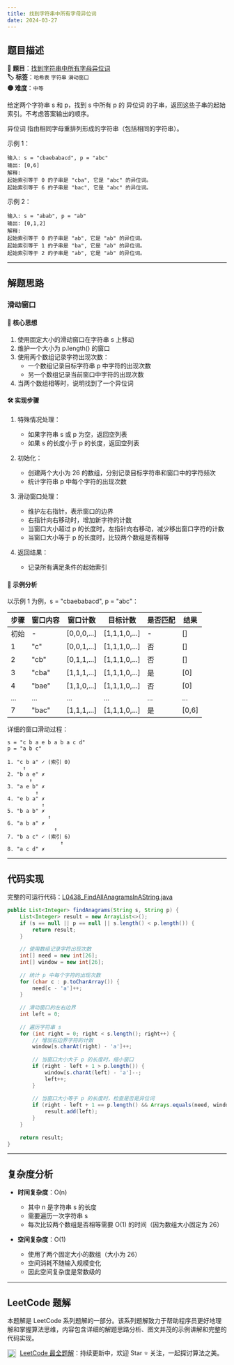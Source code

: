 ```yaml
---
title: 找到字符串中所有字母异位词
date: 2024-03-27
---
```


## 题目描述

**🔗 题目**：[找到字符串中所有字母异位词](https://leetcode.cn/problems/find-all-anagrams-in-a-string/description/)  
**🏷️ 标签**：`哈希表` `字符串` `滑动窗口`  
**🟡 难度**：`中等`  

给定两个字符串 s 和 p，找到 s 中所有 p 的 异位词 的子串，返回这些子串的起始索引。不考虑答案输出的顺序。

异位词 指由相同字母重排列形成的字符串（包括相同的字符串）。

示例 1：
```
输入: s = "cbaebabacd", p = "abc"
输出: [0,6]
解释:
起始索引等于 0 的子串是 "cba", 它是 "abc" 的异位词。
起始索引等于 6 的子串是 "bac", 它是 "abc" 的异位词。
```

示例 2：
```
输入: s = "abab", p = "ab"
输出: [0,1,2]
解释:
起始索引等于 0 的子串是 "ab", 它是 "ab" 的异位词。
起始索引等于 1 的子串是 "ba", 它是 "ab" 的异位词。
起始索引等于 2 的子串是 "ab", 它是 "ab" 的异位词。
```

---

## 解题思路
### 滑动窗口

#### 📝 核心思想
1. 使用固定大小的滑动窗口在字符串 s 上移动
2. 维护一个大小为 p.length() 的窗口
3. 使用两个数组记录字符出现次数：
   - 一个数组记录目标字符串 p 中字符的出现次数
   - 另一个数组记录当前窗口中字符的出现次数
4. 当两个数组相等时，说明找到了一个异位词

#### 🛠️ 实现步骤
1. 特殊情况处理：
   - 如果字符串 s 或 p 为空，返回空列表
   - 如果 s 的长度小于 p 的长度，返回空列表

2. 初始化：
   - 创建两个大小为 26 的数组，分别记录目标字符串和窗口中的字符频次
   - 统计字符串 p 中每个字符的出现次数

3. 滑动窗口处理：
   - 维护左右指针，表示窗口的边界
   - 右指针向右移动时，增加新字符的计数
   - 当窗口大小超过 p 的长度时，左指针向右移动，减少移出窗口字符的计数
   - 当窗口大小等于 p 的长度时，比较两个数组是否相等

4. 返回结果：
   - 记录所有满足条件的起始索引

#### 🧩 示例分析
以示例 1 为例，s = "cbaebabacd", p = "abc"：

| 步骤 | 窗口内容 | 窗口计数 | 目标计数 | 是否匹配 | 结果 |
|-----|---------|---------|---------|---------|------|
| 初始 | - | [0,0,0,...] | [1,1,1,0,...] | - | [] |
| 1 | "c" | [0,0,1,...] | [1,1,1,0,...] | 否 | [] |
| 2 | "cb" | [0,1,1,...] | [1,1,1,0,...] | 否 | [] |
| 3 | "cba" | [1,1,1,...] | [1,1,1,0,...] | 是 | [0] |
| 4 | "bae" | [1,1,0,...] | [1,1,1,0,...] | 否 | [0] |
| ... | ... | ... | ... | ... | ... |
| 7 | "bac" | [1,1,1,...] | [1,1,1,0,...] | 是 | [0,6] |

详细的窗口滑动过程：
```
s = "c b a e b a b a c d"
p = "a b c"

1. "c b a" ✓ (索引 0)
     ↑
2. "b a e" ✗
       ↑
3. "a e b" ✗
         ↑
4. "e b a" ✗
           ↑
5. "b a b" ✗
             ↑
6. "a b a" ✗
               ↑
7. "b a c" ✓ (索引 6)
                 ↑
8. "a c d" ✗
```

---

## 代码实现

完整的可运行代码：[L0438_FindAllAnagramsInAString.java](../src/main/java/L0438_FindAllAnagramsInAString.java)

```java
public List<Integer> findAnagrams(String s, String p) {
    List<Integer> result = new ArrayList<>();
    if (s == null || p == null || s.length() < p.length()) {
        return result;
    }
    
    // 使用数组记录字符出现次数
    int[] need = new int[26];
    int[] window = new int[26];
    
    // 统计 p 中每个字符的出现次数
    for (char c : p.toCharArray()) {
        need[c - 'a']++;
    }
    
    // 滑动窗口的左右边界
    int left = 0;
    
    // 遍历字符串 s
    for (int right = 0; right < s.length(); right++) {
        // 增加右边界字符的计数
        window[s.charAt(right) - 'a']++;
        
        // 当窗口大小大于 p 的长度时，缩小窗口
        if (right - left + 1 > p.length()) {
            window[s.charAt(left) - 'a']--;
            left++;
        }
        
        // 当窗口大小等于 p 的长度时，检查是否是异位词
        if (right - left + 1 == p.length() && Arrays.equals(need, window)) {
            result.add(left);
        }
    }
    
    return result;
}
```

---

## 复杂度分析

- **时间复杂度**：O(n)
  - 其中 n 是字符串 s 的长度
  - 需要遍历一次字符串 s
  - 每次比较两个数组是否相等需要 O(1) 的时间（因为数组大小固定为 26）

- **空间复杂度**：O(1)
  - 使用了两个固定大小的数组（大小为 26）
  - 空间消耗不随输入规模变化
  - 因此空间复杂度是常数级的

---

## LeetCode 题解

本题解是 LeetCode 系列题解的一部分。该系列题解致力于帮助程序员更好地理解和掌握算法思维，内容包含详细的解题思路分析、图文并茂的示例讲解和完整的代码实现。

<img src="https://github.githubassets.com/images/modules/logos_page/GitHub-Mark.png" alt="GitHub" width="20" style="vertical-align: middle; margin-right: 5px"> [LeetCode 最全题解](https://github.com/LjyYano/LeetCode)：持续更新中，欢迎 Star ⭐️ 关注，一起探讨算法之美。 